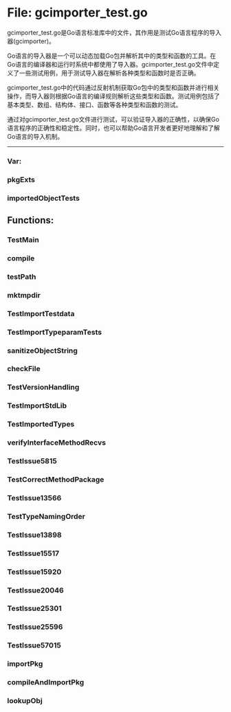 # File: gcimporter_test.go

gcimporter_test.go是Go语言标准库中的文件，其作用是测试Go语言程序的导入器(gcimporter)。

Go语言的导入器是一个可以动态加载Go包并解析其中的类型和函数的工具。在Go语言的编译器和运行时系统中都使用了导入器。gcimporter_test.go文件中定义了一些测试用例，用于测试导入器在解析各种类型和函数时是否正确。

gcimporter_test.go中的代码通过反射机制获取Go包中的类型和函数并进行相关操作，而导入器则根据Go语言的编译规则解析这些类型和函数。测试用例包括了基本类型、数组、结构体、接口、函数等各种类型和函数的测试。

通过对gcimporter_test.go文件进行测试，可以验证导入器的正确性，以确保Go语言程序的正确性和稳定性。同时，也可以帮助Go语言开发者更好地理解和了解Go语言的导入机制。




---

### Var:

### pkgExts





### importedObjectTests





## Functions:

### TestMain





### compile





### testPath





### mktmpdir





### TestImportTestdata





### TestImportTypeparamTests





### sanitizeObjectString





### checkFile





### TestVersionHandling





### TestImportStdLib





### TestImportedTypes





### verifyInterfaceMethodRecvs





### TestIssue5815





### TestCorrectMethodPackage





### TestIssue13566





### TestTypeNamingOrder





### TestIssue13898





### TestIssue15517





### TestIssue15920





### TestIssue20046





### TestIssue25301





### TestIssue25596





### TestIssue57015





### importPkg





### compileAndImportPkg





### lookupObj





